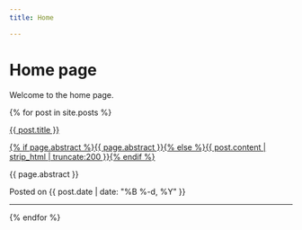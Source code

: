 ```yaml
---
title: Home

---
```


# Home page

Welcome to the home page.


<div id="recent_post_previews">

  {% for post in site.posts %}
  
<div>
  <a href="{{ post.url }}">
    <div>
    <p id="post_title">{{ post.title }}</p>
    <p id="post_preview">{% if page.abstract %}{{ page.abstract }}{% else %}{{ post.content | strip_html | truncate:200 }}{% endif %}</p>
    </div>
  </a>
  <p>{{ page.abstract }}</p>
  <p id="post_msg">Posted on {{ post.date | date: "%B %-d, %Y" }}</p>
</div>
<hr />
  {% endfor %}

</div>